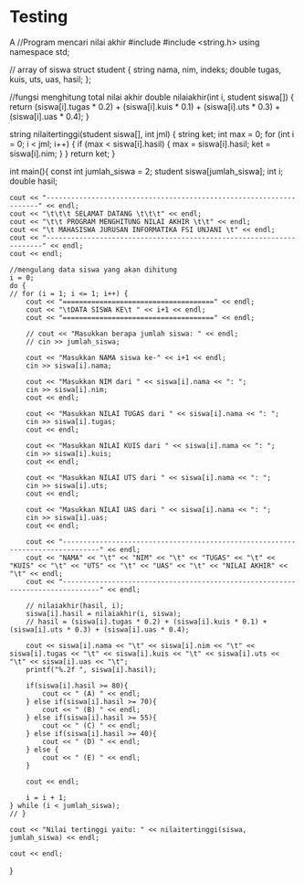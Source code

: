 # Testing
A
//Program mencari nilai akhir 
#include <iostream>
#include <string.h>
using namespace std;

// array of siswa
struct student {
    string nama, nim, indeks;
    double tugas, kuis, uts, uas, hasil;
};

//fungsi menghitung total nilai akhir
double nilaiakhir(int i, student siswa[]) { 
    return (siswa[i].tugas * 0.2) + (siswa[i].kuis * 0.1) + (siswa[i].uts * 0.3) + (siswa[i].uas * 0.4);
}

string nilaitertinggi(student siswa[], int jml) {
    string ket;
    int max = 0;
    for (int i = 0; i < jml; i++) {
        if (max < siswa[i].hasil) {
            max = siswa[i].hasil;
            ket = siswa[i].nim;
        }
    }
    return ket;
}

int main(){
    const int jumlah_siswa = 2;
    student siswa[jumlah_siswa];
    int i;
    double hasil;

    cout << "--------------------------------------------------------------------" << endl;
    cout << "\t\t\t SELAMAT DATANG \t\t\t" << endl;
    cout << "\t\t PROGRAM MENGHITUNG NILAI AKHIR \t\t" << endl;
    cout << "\t MAHASISWA JURUSAN INFORMATIKA FSI UNJANI \t" << endl;
    cout << "---------------------------------------------------------------------" << endl;
    cout << endl;

    //mengulang data siswa yang akan dihitung
    i = 0;
    do {
    // for (i = 1; i <= 1; i++) {
        cout << "=====================================" << endl;
        cout << "\tDATA SISWA KE\t " << i+1 << endl;
        cout << "=====================================" << endl;

        // cout << "Masukkan berapa jumlah siswa: " << endl;
        // cin >> jumlah_siswa;

        cout << "Masukkan NAMA siswa ke-" << i+1 << endl;
        cin >> siswa[i].nama;

        cout << "Masukkan NIM dari " << siswa[i].nama << ": ";
        cin >> siswa[i].nim;
        cout << endl;

        cout << "Masukkan NILAI TUGAS dari " << siswa[i].nama << ": ";
        cin >> siswa[i].tugas;
        cout << endl;

        cout << "Masukkan NILAI KUIS dari " << siswa[i].nama << ": ";
        cin >> siswa[i].kuis;
        cout << endl;

        cout << "Masukkan NILAI UTS dari " << siswa[i].nama << ": ";
        cin >> siswa[i].uts;
        cout << endl;

        cout << "Masukkan NILAI UAS dari " << siswa[i].nama << ": ";
        cin >> siswa[i].uas;
        cout << endl;

        cout << "-------------------------------------------------------------------------------" << endl;
        cout << "NAMA" << "\t" << "NIM" << "\t" << "TUGAS" << "\t" << "KUIS" << "\t" << "UTS" << "\t" << "UAS" << "\t" << "NILAI AKHIR" << "\t" << endl;
        cout << "-------------------------------------------------------------------------------" << endl;

        // nilaiakhir(hasil, i);
        siswa[i].hasil = nilaiakhir(i, siswa);
        // hasil = (siswa[i].tugas * 0.2) + (siswa[i].kuis * 0.1) + (siswa[i].uts * 0.3) + (siswa[i].uas * 0.4);

        cout << siswa[i].nama << "\t" << siswa[i].nim << "\t" << siswa[i].tugas << "\t" << siswa[i].kuis << "\t" << siswa[i].uts << "\t" << siswa[i].uas << "\t";
        printf("%.2f ", siswa[i].hasil);

        if(siswa[i].hasil >= 80){
            cout << " (A) " << endl;
        } else if(siswa[i].hasil >= 70){
            cout << " (B) " << endl;
        } else if(siswa[i].hasil >= 55){
            cout << " (C) " << endl;
        } else if(siswa[i].hasil >= 40){
            cout << " (D) " << endl;
        } else {
            cout << " (E) " << endl;
        }
        
        cout << endl;

        i = i + 1;
    } while (i < jumlah_siswa);
    // }

    cout << "Nilai tertinggi yaitu: " << nilaitertinggi(siswa, jumlah_siswa) << endl;

    cout << endl;
}
